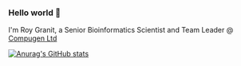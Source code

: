 ### Hello world 👋

I'm Roy Granit, a Senior Bioinformatics Scientist and Team Leader @ [Compugen Ltd](https://cgen.com) 

[![Anurag's GitHub stats](https://github-readme-stats.vercel.app/api?username=rgranit)](https://github.com/anuraghazra/github-readme-stats)


<!--
**rgranit/rgranit** is a ✨ _special_ ✨ repository because its `README.md` (this file) appears on your GitHub profile.

Here are some ideas to get you started:

- 🔭 I’m currently working on ...
- 🌱 I’m currently learning ...
- 👯 I’m looking to collaborate on ...
- 🤔 I’m looking for help with ...
- 💬 Ask me about ...
- 📫 How to reach me: ...
- 😄 Pronouns: ...
- ⚡ Fun fact: ...
-->
